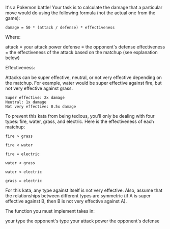 It's a Pokemon battle! Your task is to calculate the damage that a particular move would do using the following formula (not the actual one from the game):

`damage = 50 * (attack / defense) * effectiveness`

Where:

attack = your attack power
defense = the opponent's defense
effectiveness = the effectiveness of the attack based on the matchup (see explanation below)

Effectiveness:

Attacks can be super effective, neutral, or not very effective depending on the matchup. For example, water would be super effective against fire, but not very effective against grass.

```
Super effective: 2x damage
Neutral: 1x damage
Not very effective: 0.5x damage
```

To prevent this kata from being tedious, you'll only be dealing with four types: fire, water, grass, and electric. Here is the effectiveness of each matchup:

```
fire > grass

fire < water

fire = electric

water < grass

water < electric

grass = electric
```

For this kata, any type against itself is not very effective. Also, assume that the relationships between different types are symmetric (if A is super effective against B, then B is not very effective against A).

The function you must implement takes in:

your type
the opponent's type
your attack power
the opponent's defense
